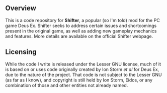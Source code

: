 ## Overview ##

This is a code repository for **Shifter**, a popular (so I'm told) mod for the PC game Deus Ex.  Shifter seeks to address certain issues and shortcomings present in the original game, as well as adding new gameplay mechanics and features.  More details are available on the official Shifter webpage.

## Licensing ##

While the code I write is released under the Lesser GNU license, much of it is based on or uses code originally created by Ion Storm _et al_ for Deus Ex, due to the nature of the project.  That code is not subject to the Lesser GNU (as far as I know), and copyright is still held by Ion Storm, Eidos, or any combination of those and other entities not already named.